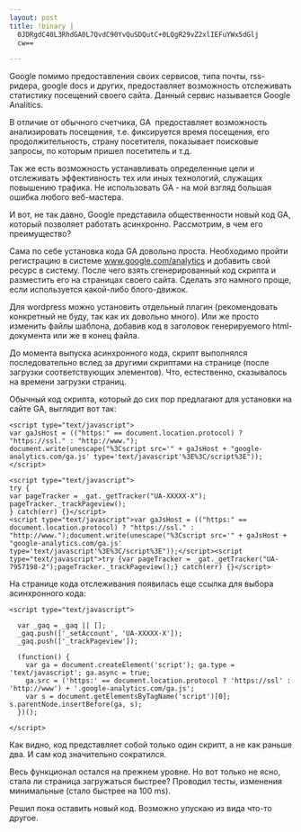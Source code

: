 ```yaml
--- 
layout: post
title: !binary |
  0JDRgdC40L3RhdGA0L7QvdC90YvQuSDQutC+0LQgR29vZ2xlIEFuYWx5dGlj
  cw==

---
```

Google помимо предоставления своих сервисов, типа почты, rss-ридера, google docs и других, предоставляет возможность отслеживать статистику посещений своего сайта. Данный сервис называется Google Analitics.

В отличие от обычного счетчика, GA  предоставляет возможность анализировать посещения, т.е. фиксируется время посещения, его продолжительность, страну посетителя, показывает поисковые запросы, по которым пришел посетитель и т.д.

Так же есть возможность устанавливать определенные цели и отслеживать эффективность тех или иных технологий, служащих повышению трафика. Не использовать GA - на мой взгляд большая ошибка любого веб-мастера.

И вот, не так давно, Google представила общественности новый код GA, который позволяет работать асинхронно. Рассмотрим, в чем его преимущество?
<!--more-->
Сама по себе установка кода GA довольно проста. Необходимо пройти регистрацию в системе <a href="http://www.google.com/analytics/">www.google.com/analytics</a> и добавить свой ресурс в систему. После чего взять сгенерированный код скрипта и разместить его на страницах своего сайта. Сделать это намного проще, если используется какой-либо блого-движок.

Для wordpress можно установить отдельный плагин (рекомендовать конкретный не буду, так как их довольно много). Или же просто изменить файлы шаблона, добавив код в заголовок генерируемого html-документа или же в конец файла.

До момента выпуска асинхронного кода, скрипт выполнялся последовательно вслед за другими скриптами на странице (после загрузки соответствующих элементов). Что, естественно, сказывалось на времени загрузки страниц.

Обычный код скрипта, который до сих пор предлагают для установки на сайте GA, выглядит вот так:
<pre><code>&lt;script type="text/javascript"&gt;
var gaJsHost = (("https:" == document.location.protocol) ? "https://ssl." : "http://www.");
document.write(unescape("%3Cscript src='" + gaJsHost + "google-analytics.com/ga.js' type='text/javascript'%3E%3C/script%3E"));
&lt;/script&gt;

&lt;script type="text/javascript"&gt;
try &#123;
var pageTracker = _gat._getTracker("UA-XXXXX-X");
pageTracker._trackPageview();
} catch(err) &#123;}&lt;/script&gt;
&lt;script type="text/javascript"&gt;var gaJsHost = (("https:" == document.location.protocol) ? "https://ssl." : "http://www.");document.write(unescape("%3Cscript src='" + gaJsHost + "google-analytics.com/ga.js' type='text/javascript'%3E%3C/script%3E"));&lt;/script&gt;&lt;script type="text/javascript"&gt;try &#123;var pageTracker = _gat._getTracker("UA-7957198-2");pageTracker._trackPageview();} catch(err) &#123;}&lt;/script&gt;</code></pre>

На странице кода отслеживания появилась еще ссылка для выбора асинхронного кода:
<pre><code>&lt;script type="text/javascript"&gt;

  var _gaq = _gaq || [];
  _gaq.push(['_setAccount', 'UA-XXXXX-X']);
  _gaq.push(['_trackPageview']);

  (function() &#123;
    var ga = document.createElement('script'); ga.type = 'text/javascript'; ga.async = true;
    ga.src = ('https:' == document.location.protocol ? 'https://ssl' : 'http://www') + '.google-analytics.com/ga.js';
    var s = document.getElementsByTagName('script')[0]; s.parentNode.insertBefore(ga, s);
  })();

&lt;/script&gt;</code></pre>

Как видно, код представляет собой только один скрипт, а не как раньше два. И сам код значительно сократился.

Весь функционал остался на прежнем уровне. Но вот только не ясно, стала ли страница загружаться быстрее? Проводил тесты, изменения минимальные (стало быстрее на 100 ms).

Решил пока оставить новый код. Возможно упускаю из вида что-то другое.
